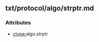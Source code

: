 ## txt/protocol/algo/strptr.md


### Attributes
<a href="#attributes"></a>
* [ctype:](/txt/ssimdb/dmmeta/ctype.md)algo.strptr

